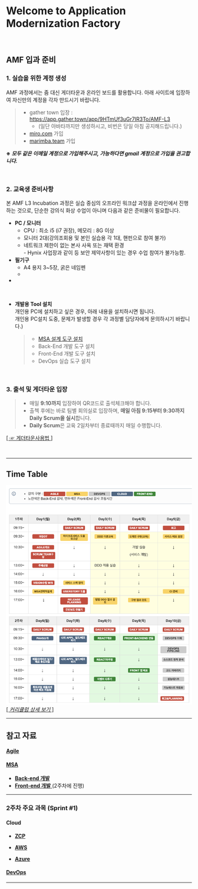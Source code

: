 # Welcome to Application Modernization Factory

<br>

## AMF 입과 준비

### 1. 실습을 위한 계정 생성  
AMF 과정에서는 줌 대신 게더타운과 온라인 보드를 활용합니다.
아래 사이트에 입장하여 자신만의 계정을 각자 만드시기 바랍니다.

> - gather town 입장 : https://app.gather.town/app/9HTmUf3uGr7IR3To/AMF-L3
>   - (일단 아바타까지만 생성하시고, 비번은 당일 아침 공지해드립니다.)
> - [miro.com](https://miro.com/) 가입
> - [marimba.team](https://www.marimba.team/) 가입   

**※ _모두 같은 이메일 계정으로 가입해주시고, 가능하다면 gmail 계정으로 가입을 권고합니다._**   

<br>


### 2. 교육생 준비사항
본 AMF L3 Incubation 과정은 실습 중심의 오프라인 워크샵 과정을 온라인에서 진행하는 것으로, 단순한 강의식 화상 수업이 아니며 다음과 같은 준비물이 필요합니다.

- **PC / 모니터** 
  - CPU : 최소 i5 (i7 권장), 메모리 : 8G 이상
  - 모니터 2대(강의조회용 및 본인 실습용 각 1대, 핸펀으로 참여 불가)
  - 네트워크 제한이 없는 본사 사옥 또는 재택 환경 <br>- Hynix 사업장과 같이 등 보안 제약사항이 있는 경우 수업 참여가 불가능함. 
- **필기구**
  - A4 용지 3~5장, 굵은 네임펜
  - 
-    
<br>

- **개발용 Tool 설치**   
개인용 PC에 설치하고 싶은 경우, 아래 내용을 설치하시면 됩니다.   
개인용 PC설치 도중, 문제가 발생할 경우 각 과정별 담당자에게 문의하시기 바랍니다.)
  > - [MSA 설계 도구 설치](https://github.com/AMF-skcc/AMF2022/blob/main/msa/about-msa.md#...)
  > - Back-End 개발 도구 설치
  > - Front-End 개발 도구 설치
  > - DevOps 실습 도구 설치 
   
<br>
   

### 3. 출석 및 게더타운 입장
> - 매일 **9:10까지** 입장하여 QR코드로 출석체크해야 합니다.
> - 출첵 후에는 바로 팀별 회의실로 입장하며, **매일 아침 9:15부터 9:30까지 Daily Scrum을 실시**합니다.
> - **Daily Scrum**은 교육 2일차부터 종료때까지 매일  수행합니다.
> 

[ [ ☞ 게더타운사용법 ] ](./게더타운사용법.md/) 

<br>

---

## Time Table

![](/images/AMF-TimeTable-2022-v1.2.png)
[[ _커리큘럼 상세 보기_ ]](./AMF커리큘럼-2022.md)

---

## 참고 자료 

#### [ Agile ](./agile/about-agile.md/) 

#### [ MSA ](./msa/about-msa.md/) 

- [**Back-end 개발**](https://www.msaschool.io/operation/introduction/related-resource/) 
- [ **Front-end 개발** ](***TBD)(2주차에 진행) 

---
### 2주차 주요 과목 (Sprint #1)

#### Cloud
- [ **ZCP** ](./cloud-zcp/about-zcp.md/) 

- [ **AWS** ](./cloud-aws/about-aws.md/) 

- [ **Azure** ](./cloud-azure/about-azure.md/) 


#### [ DevOps  ](./devops/about-devops.md/) 


---

<EOF>
